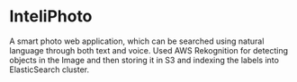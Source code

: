 # InteliPhoto
A smart photo web application, which can be searched using natural language through both text and voice. Used AWS Rekognition for detecting objects in the Image and then storing it in S3 and indexing the labels into ElasticSearch cluster.
